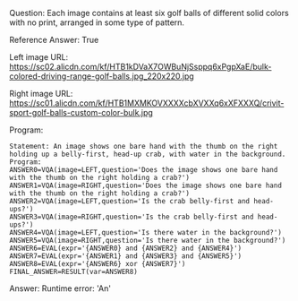 Question: Each image contains at least six golf balls of different solid colors with no print, arranged in some type of pattern.

Reference Answer: True

Left image URL: https://sc02.alicdn.com/kf/HTB1kDVaX7OWBuNjSsppq6xPgpXaE/bulk-colored-driving-range-golf-balls.jpg_220x220.jpg

Right image URL: https://sc01.alicdn.com/kf/HTB1MXMKOVXXXXcbXVXXq6xXFXXXQ/crivit-sport-golf-balls-custom-color-bulk.jpg

Program:

```
Statement: An image shows one bare hand with the thumb on the right holding up a belly-first, head-up crab, with water in the background.
Program:
ANSWER0=VQA(image=LEFT,question='Does the image shows one bare hand with the thumb on the right holding a crab?')
ANSWER1=VQA(image=RIGHT,question='Does the image shows one bare hand with the thumb on the right holding a crab?')
ANSWER2=VQA(image=LEFT,question='Is the crab belly-first and head-ups?')
ANSWER3=VQA(image=RIGHT,question='Is the crab belly-first and head-ups?')
ANSWER4=VQA(image=LEFT,question='Is there water in the background?')
ANSWER5=VQA(image=RIGHT,question='Is there water in the background?')
ANSWER6=EVAL(expr='{ANSWER0} and {ANSWER2} and {ANSWER4}')
ANSWER7=EVAL(expr='{ANSWER1} and {ANSWER3} and {ANSWER5}')
ANSWER8=EVAL(expr='{ANSWER6} xor {ANSWER7}')
FINAL_ANSWER=RESULT(var=ANSWER8)
```
Answer: Runtime error: 'An'

